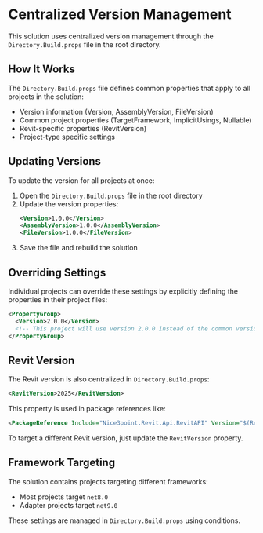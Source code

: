 # Centralized Version Management

This solution uses centralized version management through the `Directory.Build.props` file in the root directory.

## How It Works

The `Directory.Build.props` file defines common properties that apply to all projects in the solution:

- Version information (Version, AssemblyVersion, FileVersion)
- Common project properties (TargetFramework, ImplicitUsings, Nullable)
- Revit-specific properties (RevitVersion)
- Project-type specific settings

## Updating Versions

To update the version for all projects at once:

1. Open the `Directory.Build.props` file in the root directory
2. Update the version properties:
   ```xml
   <Version>1.0.0</Version>
   <AssemblyVersion>1.0.0</AssemblyVersion>
   <FileVersion>1.0.0</FileVersion>
   ```
3. Save the file and rebuild the solution

## Overriding Settings

Individual projects can override these settings by explicitly defining the properties in their project files:

```xml
<PropertyGroup>
  <Version>2.0.0</Version>
  <!-- This project will use version 2.0.0 instead of the common version -->
</PropertyGroup>
```

## Revit Version

The Revit version is also centralized in `Directory.Build.props`:

```xml
<RevitVersion>2025</RevitVersion>
```

This property is used in package references like:

```xml
<PackageReference Include="Nice3point.Revit.Api.RevitAPI" Version="$(RevitVersion).*"/>
```

To target a different Revit version, just update the `RevitVersion` property.

## Framework Targeting

The solution contains projects targeting different frameworks:
- Most projects target `net8.0`
- Adapter projects target `net9.0`

These settings are managed in `Directory.Build.props` using conditions.